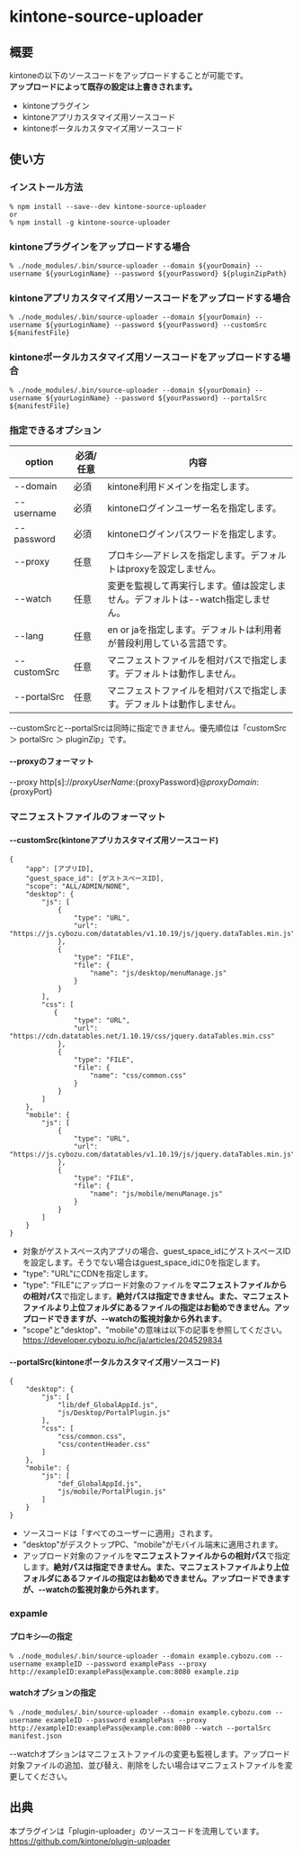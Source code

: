 # kintone-source-uploader
## 概要
kintoneの以下のソースコードをアップロードすることが可能です。  
**アップロードによって既存の設定は上書きされます。**  
- kintoneプラグイン  
- kintoneアプリカスタマイズ用ソースコード  
- kintoneポータルカスタマイズ用ソースコード  

## 使い方
### インストール方法
```
% npm install --save--dev kintone-source-uploader
or
% npm install -g kintone-source-uploader
```
  
### kintoneプラグインをアップロードする場合
```
% ./node_modules/.bin/source-uploader --domain ${yourDomain} --username ${yourLoginName} --password ${yourPassword} ${pluginZipPath}
```
  
### kintoneアプリカスタマイズ用ソースコードをアップロードする場合
```
% ./node_modules/.bin/source-uploader --domain ${yourDomain} --username ${yourLoginName} --password ${yourPassword} --customSrc ${manifestFile}
```
  
### kintoneポータルカスタマイズ用ソースコードをアップロードする場合
```
% ./node_modules/.bin/source-uploader --domain ${yourDomain} --username ${yourLoginName} --password ${yourPassword} --portalSrc ${manifestFile}
```
  
### 指定できるオプション
|option  |必須/任意 |内容  |
|---|---|---|
|--domain  |必須  |kintone利用ドメインを指定します。  |
|--username  |必須  |kintoneログインユーザー名を指定します。  |
|--password  |必須  |kintoneログインパスワードを指定します。  |
|--proxy  |任意  |プロキシ―アドレスを指定します。デフォルトはproxyを設定しません。  |
|--watch  |任意  |変更を監視して再実行します。値は設定しません。デフォルトは--watch指定しません。  |
|--lang  |任意  |en or jaを指定します。デフォルトは利用者が普段利用している言語です。  |
|--customSrc  |任意  |マニフェストファイルを相対パスで指定します。デフォルトは動作しません。  |
|--portalSrc  |任意  |マニフェストファイルを相対パスで指定します。デフォルトは動作しません。  |
  
--customSrcと--portalSrcは同時に指定できません。優先順位は「customSrc ＞ portalSrc ＞ pluginZip」です。

#### --proxyのフォーマット
--proxy http[s]://${proxyUserName}:${proxyPassword}@${proxyDomain}:${proxyPort}  

### マニフェストファイルのフォーマット
#### --customSrc(kintoneアプリカスタマイズ用ソースコード)
```
{
    "app": [アプリID],
    "guest_space_id": [ゲストスペースID],
    "scope": "ALL/ADMIN/NONE",
    "desktop": {
        "js": [
            {
                "type": "URL",
                "url": "https://js.cybozu.com/datatables/v1.10.19/js/jquery.dataTables.min.js" 
            },
            {
                "type": "FILE",
                "file": {
                    "name": "js/desktop/menuManage.js"
                }
            }
        ],
        "css": [
           {
                "type": "URL",
                "url": "https://cdn.datatables.net/1.10.19/css/jquery.dataTables.min.css"
            },
            {
                "type": "FILE",
                "file": {
                    "name": "css/common.css"
                }
            }
        ]
    },
    "mobile": {
        "js": [
            {
                "type": "URL",
                "url": "https://js.cybozu.com/datatables/v1.10.19/js/jquery.dataTables.min.js" 
            },
            {
                "type": "FILE",
                "file": {
                    "name": "js/mobile/menuManage.js"
                }
            }
        ] 
    }
}
```  
- 対象がゲストスペース内アプリの場合、guest_space_idにゲストスペースIDを設定します。そうでない場合はguest_space_idに0を指定します。
- "type": "URL"にCDNを指定します。
- "type": "FILE"にアップロード対象のファイルを**マニフェストファイルからの相対パス**で指定します。**絶対パスは指定できません。また、マニフェストファイルより上位フォルダにあるファイルの指定はお勧めできません。アップロードできますが、--watchの監視対象から外れます**。
- "scope"と"desktop"、"mobile"の意味は以下の記事を参照してください。  https://developer.cybozu.io/hc/ja/articles/204529834  


#### --portalSrc(kintoneポータルカスタマイズ用ソースコード)
```
{
    "desktop": {
        "js": [
            "lib/def_GlobalAppId.js",
            "js/Desktop/PortalPlugin.js"
        ],
        "css": [
            "css/common.css",
            "css/contentHeader.css"
        ]
    },
    "mobile": {
        "js": [
            "def_GlobalAppId.js",
            "js/mobile/PortalPlugin.js"
        ]
    }
}
```  
- ソースコードは「すべてのユーザーに適用」されます。
- "desktop"がデスクトップPC、"mobile"がモバイル端末に適用されます。
- アップロード対象のファイルを**マニフェストファイルからの相対パス**で指定します。**絶対パスは指定できません。また、マニフェストファイルより上位フォルダにあるファイルの指定はお勧めできません。アップロードできますが、--watchの監視対象から外れます**。

### expamle
#### プロキシ―の指定
```
% ./node_modules/.bin/source-uploader --domain example.cybozu.com --username exampleID --password examplePass --proxy http://exampleID:examplePass@example.com:8080 example.zip
```

#### watchオプションの指定
```
% ./node_modules/.bin/source-uploader --domain example.cybozu.com --username exampleID --password examplePass --proxy http://exampleID:examplePass@example.com:8080 --watch --portalSrc manifest.json
```
--watchオプションはマニフェストファイルの変更も監視します。アップロード対象ファイルの追加、並び替え、削除をしたい場合はマニフェストファイルを変更してください。

## 出典
本プラグインは「plugin-uploader」のソースコードを流用しています。  
https://github.com/kintone/plugin-uploader
